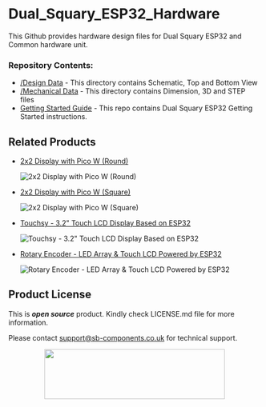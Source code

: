 # Dual_Squary_ESP32_Hardware

This Github provides hardware design files for Dual Squary ESP32 and Common hardware unit.

### Repository Contents:
  - [/Design Data](https://github.com/sbcshop/Dual_Squary_ESP32_Hardware/tree/main/Design%20Data) - This directory contains Schematic, Top and Bottom View
  - [/Mechanical Data](https://github.com/sbcshop/Dual_Squary_ESP32_Hardware/tree/main/Mechanical%20Data) - This directory contains Dimension, 3D and STEP files
  - [Getting Started Guide](https://github.com/sbcshop/Dual_Squary_ESP32_Software) - This repo contains Dual Squary ESP32 Getting Started instructions.

## Related Products  
  * [2x2 Display with Pico W (Round)](https://shop.sb-components.co.uk/products/2x2-quad-display-board?variant=41538301427795)

    ![2x2 Display with Pico W (Round)](https://shop.sb-components.co.uk/cdn/shop/files/mainroundpico.png?v=1720526791&width=300)
  
  * [2x2 Display with Pico W (Square)](https://shop.sb-components.co.uk/products/2x2-quad-display-board?variant=41538301460563)

    ![2x2 Display with Pico W (Square)](https://shop.sb-components.co.uk/cdn/shop/files/squarepico.png?v=1720527004&width=300)
    
  * [Touchsy - 3.2" Touch LCD Display Based on ESP32](https://shop.sb-components.co.uk/products/touchsy-3-2-touch-lcd-display-based-on-esp32-mcu?variant=40828141174867)

    ![Touchsy - 3.2" Touch LCD Display Based on ESP32](https://shop.sb-components.co.uk/cdn/shop/files/esp.jpg?v=1686900424&width=300)
  
  * [Rotary Encoder - LED Array & Touch LCD Powered by ESP32](https://shop.sb-components.co.uk/products/rotary-encoder-led-array-touch-lcd-for-esp32-pico-hat?variant=41002601709651)

    ![Rotary Encoder - LED Array & Touch LCD Powered by ESP32](https://shop.sb-components.co.uk/cdn/shop/files/RotaryEncoder-LEDArray_TouchLCDforESP32PicoHAT_6.png?v=1710413189&width=300)


## Product License

This is ***open source*** product. Kindly check LICENSE.md file for more information.

Please contact support@sb-components.co.uk for technical support.
<p align="center">
  <img width="360" height="100" src="https://cdn.shopify.com/s/files/1/1217/2104/files/Logo_sb_component_3.png?v=1666086771&width=300">
</p>
